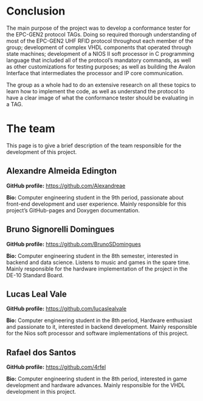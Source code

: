 # Conclusion

The main purpose of the project was to develop a conformance tester  for the EPC-GEN2 protocol TAGs. Doing so required thorough understanding of most of the EPC-GEN2 UHF RFID protocol throughout each member of the group; development of complex VHDL components that operated through state machines; development of a NIOS II soft processor in C programming language that included all of the protocol’s mandatory commands, as well as other customizations for testing purposes; as well as building the Avalon Interface that intermediates the processor and IP core communication.

The group as a whole had to do an extensive research on all these topics to learn how to implement the code, as well as understand the protocol to have a clear image of what the conformance tester should be evaluating in a TAG.

# The team

This page is to give a brief description of the team responsible for the development of this project.

## Alexandre Almeida Edington

**GitHub profile:** <https://github.com/Alexandreae>

**Bio:** Computer engineering student in the 9th period, passionate about front-end development and user experience. Mainly responsible for this project’s GitHub-pages and Doxygen documentation.

## Bruno Signorelli Domingues

**GitHub profile:** <https://github.com/BrunoSDomingues>

**Bio:** Computer engineering student in the 8th semester, interested in backend and data science. Listens to music and games in the spare time. Mainly responsible for the hardware implementation of the project in the DE-10 Standard Board.

## Lucas Leal Vale

**GitHub profile:** <https://github.com/lucaslealvale>

**Bio:** Computer engineering student in the 8th period, Hardware enthusiast and passionate to it, interested in backend development. Mainly responsible for the Nios soft processor and software implementations of this project.

## Rafael dos Santos

**GitHub profile:** <https://github.com/4rfel>

**Bio:** Computer engineering student in the 8th period, interested in game development and hardware advances. Mainly responsible for the VHDL development in this project.
